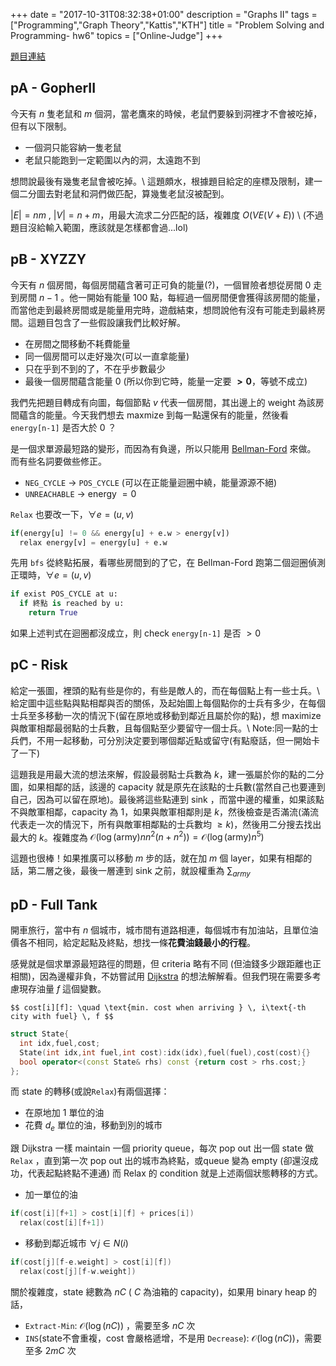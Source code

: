 +++
date =  "2017-10-31T08:32:38+01:00"
description = "Graphs II"
tags = ["Programming","Graph Theory","Kattis","KTH"]
title =  "Problem Solving and Programming- hw6"
topics = ["Online-Judge"]
+++

<a href="https://kth.kattis.com/problemgroups/632" target="_blank">題目連結</a>

<!--more-->

## pA - GopherII

今天有 <span>$n$</span> 隻老鼠和 <span>$m$</span> 個洞，當老鷹來的時候，老鼠們要躲到洞裡才不會被吃掉，但有以下限制。

* 一個洞只能容納一隻老鼠
* 老鼠只能跑到一定範圍以內的洞，太遠跑不到

想問說最後有幾隻老鼠會被吃掉。\\
這題頗水，根據題目給定的座標及限制，建一個二分圖去對老鼠和洞們做匹配，算幾隻老鼠沒被配到。

<span>$|E| = nm$</span> , <span>$|V| = n+m$</span>，用最大流求二分匹配的話，複雜度
<span>$O(VE(V+E))$</span> \\
(不過題目沒給輸入範圍，應該就是怎樣都會過...lol)

## pB - XYZZY
今天有 <span>$n$</span> 個房間，每個房間蘊含著可正可負的能量(?)，一個冒險者想從房間 <span>$0$</span> 走到房間  <span>$n-1$</span> 。他一開始有能量 <span>$100$</span> 點，每經過一個房間便會獲得該房間的能量，而當他走到最終房間或是能量用完時，遊戲結束，想問說他有沒有可能走到最終房間。這題目包含了一些假設讓我們比較好解。

* 在房間之間移動不耗費能量
* 同一個房間可以走好幾次(可以一直拿能量)
* 只在乎到不到的了，不在乎步數最少
* 最後一個房間蘊含能量 <span>$0$</span> (所以你到它時，能量一定要
  <span>$\mathbf{> 0}$</span>，等號不成立)

我們先把題目轉成有向圖，每個節點 <span>$v$</span> 代表一個房間，其出邊上的
weight 為該房間蘊含的能量。今天我們想去 maxmize 到每一點還保有的能量，然後看
`energy[n-1]` 是否大於 <span>$0$</span> ？

是一個求單源最短路的變形，而因為有負邊，所以只能用 [Bellman-Ford](http://localhost:1313/learning/2017/08/algorithm---graph-theory---lec-2/) 來做。
而有些名詞要做些修正。

* `NEG_CYCLE` <span>$\rightarrow$</span> `POS_CYCLE` (可以在正能量迴圈中繞，能量源源不絕)
* `UNREACHABLE` <span>$\rightarrow$</span> energy <span>$= 0$</span>

`Relax` 也要改一下，<span>$\forall e=(u,v)$</span>

```python
if(energy[u] != 0 && energy[u] + e.w > energy[v])
  relax energy[v] = energy[u] + e.w
```

先用 `bfs` 從終點拓展，看哪些房間到的了它，在 Bellman-Ford 跑第二個迴圈偵測正環時，<span>$\forall e=(u,v)$</span>

```python
if exist POS_CYCLE at u:
  if 終點 is reached by u:
    return True
```
如果上述判式在迴圈都沒成立，則 check `energy[n-1]` 是否 <span>$> 0$</span>

## pC - Risk

給定一張圖，裡頭的點有些是你的，有些是敵人的，而在每個點上有一些士兵。\\
給定圖中這些點與點相鄰與否的關係，及起始圖上每個點你的士兵有多少，在每個士兵至多移動一次的情況下(留在原地或移動到鄰近且屬於你的點)，想 maximize 與敵軍相鄰最弱點的士兵數，且每個點至少要留守一個士兵。\\
Note:同一點的士兵們，不用一起移動，可分別決定要到哪個鄰近點或留守(有點廢話，但一開始卡了一下)

這題我是用最大流的想法來解，假設最弱點士兵數為 <span>$k$</span>，建一張屬於你的點的二分圖，如果相鄰的話，該邊的 capacity 就是原先在該點的士兵數(當然自己也要連到自己，因為可以留在原地)。最後將這些點連到 sink ，而當中邊的權重，如果該點不與敵軍相鄰，capacity 為 1，如果與敵軍相鄰則是 <span>$k$</span>，然後檢查是否滿流(滿流代表走一次的情況下，所有與敵軍相鄰點的士兵數均 <span>$\geq k$</span>)，然後用二分搜去找出最大的 <span>$k$</span>。複雜度為 <span>$\mathcal{O}(\log ( \text{army})n n^2(n + n^2)) = \mathcal{O}(\log ( \text{army}) n^5)$</span>

這題也很棒！如果推廣可以移動 <span>$m$</span> 步的話，就在加 <span>$m$</span> 個
layer，如果有相鄰的話，第二層之後，最後一層連到 sink 之前，就設權重為 <span>$\sum_{army}$</span> 

## pD - Full Tank
開車旅行，當中有 <span>$n$</span> 個城市，城市間有道路相連，每個城市有加油站，且單位油價各不相同，給定起點及終點，想找一條**花費油錢最小的行程**。

感覺就是個求單源最短路徑的問題，但 criteria 略有不同 (但油錢多少跟距離也正相關)，因為邊權非負，不妨嘗試用 [Dijkstra](https://sunprinces.github.io/learning/2017/09/algorithm---graph-theory---lec-3/) 的想法解解看。但我們現在需要多考慮現存油量 <span>$f$</span> 這個變數。

``$$
cost[i][f]: \quad \text{min. cost when arriving } \, i\text{-th city with fuel}
\, f
$$``

```cpp
struct State{
  int idx,fuel,cost;
  State(int idx,int fuel,int cost):idx(idx),fuel(fuel),cost(cost){}
  bool operator<(const State& rhs) const {return cost > rhs.cost;}
};
```
而 state 的轉移(或說`Relax`)有兩個選擇：

* 在原地加 <span>$1$</span> 單位的油
* 花費 <span>$d_e$</span> 單位的油，移動到別的城市

跟 Dijkstra 一樣 maintain 一個 priority queue，每次 pop out 出一個 state 做
`Relax` ，直到第一次 pop out 出的城市為終點，或queue 變為 empty (卻還沒成功，代表起點終點不連通)
而 Relax 的 condition 就是上述兩個狀態轉移的方式。

* 加一單位的油

```cpp
if(cost[i][f+1] > cost[i][f] + prices[i]) 
  relax(cost[i][f+1])
```

* 移動到鄰近城市
<span>$\forall j \in N(i)$</span>

```cpp
if(cost[j][f-e.weight] > cost[i][f])
  relax(cost[j][f-w.weight])
```

關於複雜度，state 總數為 <span>$nC$</span> ( <span>$C$</span> 為油箱的 capacity)，如果用
binary heap 的話，

* `Extract-Min`: <span>$\mathcal{O}(\log (nC))$</span> ，需要至多 <span>$nC$</span> 次
* `INS`(state不會重複，cost 會嚴格遞增，不是用 `Decrease`): <span>$\mathcal{O}(\log (nC))$</span>，需要至多 <span>$2mC$</span> 次
